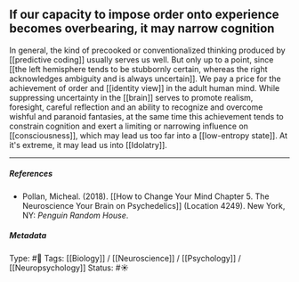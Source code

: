## If our capacity to impose order onto experience becomes overbearing, it may narrow cognition  # 

In general, the kind of precooked or conventionalized thinking produced by [[predictive coding]] usually serves us well. But only up to a point, since [[the left hemisphere tends to be stubbornly certain, whereas the right acknowledges ambiguity and is always uncertain]]. We pay a price for the achievement of order and [[identity view]] in the adult human mind. While suppressing uncertainty in the [[brain]] serves to promote realism, foresight, careful reflection and an ability to recognize and overcome wishful and paranoid fantasies, at the same time this achievement tends to constrain cognition and exert a limiting or narrowing influence on [[consciousness]], which may lead us too far into a [[low-entropy state]]. At it's extreme, it may lead us into [[Idolatry]].

___

##### References

- Pollan, Micheal. (2018). [[How to Change Your Mind Chapter 5. The Neuroscience Your Brain on Psychedelics]] (Location 4249). New York, NY: _Penguin Random House_. 

##### Metadata

Type: #🔴 
Tags: [[Biology]] / [[Neuroscience]] / [[Psychology]] / [[Neuropsychology]] 
Status: #☀️ 